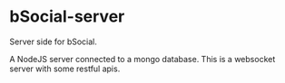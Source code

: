 # bSocial-server
Server side for bSocial.

A NodeJS server connected to a mongo database.
This is a websocket server with some restful apis.

